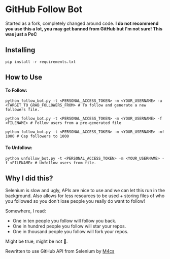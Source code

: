 # GitHub Follow Bot

Started as a fork, completely changed around code. **I do not recommend you use this a lot, you may get banned from GitHub but I'm not sure! This was just a PoC**

## Installing

```
pip install -r requirements.txt
```

## How to Use

#### To Follow:

```
python follow_bot.py -t <PERSONAL_ACCESS_TOKEN> -m <YOUR_USERNAME> -u <TARGET_TO_GRAB_FOLLOWERS_FROM> # To follow and generate a new followers file.

python follow_bot.py -t <PERSONAL_ACCESS_TOKEN> -m <YOUR_USERNAME> -f <FILENAME> # Follow users from a pre-generated file

python follow_bot.py -t <PERSONAL_ACCESS_TOKEN> -m <YOUR_USERNAME> -mf 1000 # Cap followers to 1000
```

#### To Unfollow:

```
python unfollow_bot.py -t <PERSONAL_ACCESS_TOKEN> -m <YOUR_USERNAME> -f <FILENAME> # Unfollow users from file.
```

## Why I did this?

Selenium is slow and ugly, APIs are nice to use and we can let this run in the background. Also allows for less resources to be used + storing files of who you followed so you don't lose people you really do want to follow!

Somewhere, I read:
- One in ten people you follow will follow you back.
- One in hundred people you follow will star your repos.
- One in thousand people you follow will fork your repos.

Might be true, might be not 🤷‍.

Rewritten to use GitHub API from Selenium by [M4cs](https://github.com/M4cs)
